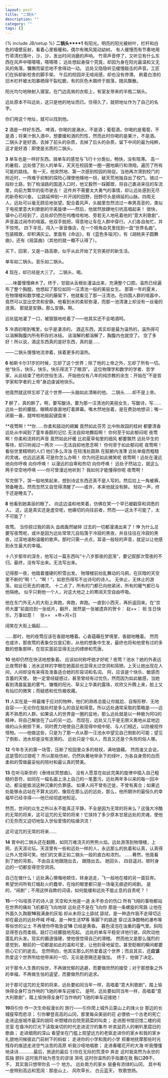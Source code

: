```yaml
---
layout: post
title: "二锅头"
description: ""
category: ""
tags: []
---
```

{% include JB/setup %}
**二锅头****1**
有阳光。明亮的阳光被树叶，栏杆和白色的墙壁反射，看着心里极暖和。偶尔有微风晃动幼树。 有人缓慢而有节奏地用竹帚清扫落叶，沙，沙，发出时间消磨的声响。
竹帚声音停了，又听见有什么东西在风声中嗒嗒嗒，嗒嗒嗒； 远处想起身探个究竟，却因为身在阳光最温和又无风的角落，慵懒而留恋地不舍得动一动。
远处又隐隐听见缓慢敲击的声音。工匠们在拆卸新校舍的脚手架。 午后的校园并无喧闹感，却也没有停滞。
刷着白漆的旧木栏杆被太阳暴晒得干裂松脆，有的灰色木屑终于脱落，随风飘散。

阳光均匀地映射入寝室。在门边高耸的衣柜上，有室友带来的半瓶二锅头。

远处原本不叫远处，这只是他的地址而已。住得久了，就把地址作为了自己的名字。

你们用这个地址，就可以找到他。

**2**
酒是一样好东西。
啤酒，你喝的是潲水，不是酒；葡萄酒，你喝的是葡萄，不是酒；将果汁倒入酒中，想要缓和酒的烈性，然而此时你喝的是果汁，不是酒。
二锅头才是好酒，去掉了前头的杂质，去掉了后头的杂质，留下中间的最为纯粹，这才是好酒：即使是劣质的二锅头。

**3**
单车也是一样好东西。骑单车的感觉与飞行十分类似，畅快，没有阻滞。
高一的暑假，远处借了别人的单车，天天在校园里一圈一圈地飙行和滑翔，遍历了所有可能的路线。
有一天，他突然地、第一次感到校园的局促。当他再次滑到校门的附近时，一阵难于抑制的探险心理使他倏地一拐，破天荒地独自出了校门。骑过一段砂土路，到了柏油路的国道入口时，他又毅然一踩脚蹬，将自己裹进来往的车流里，向前方繁华的街市驶去！
这件并不需要太大勇气的事情，却让远处感到无尽的新奇和兴奋。
公路延伸到一片开阔的田野，田野尽头是绵延的山脉。四周无人，远处可以毫无顾忌地张望。配合着风声，头脑里忽然流过一串男高音的，类似于电视里意大利歌剧的华美旋律——然后，他居然放肆地引吭高唱起来！
很快，镇中心已经到了，远处却仍然在呜噜哇啦地、旁若无人地吼着他的“意大利歌剧”，声音盖过闹市的喧嚣。他双手脱把，得意地让车在人群中穿行。人们各自匆忙，并不惊愕。
四下寻觅，闯入一家音像店，在一个犄角旮旯里找到一盘“世界名曲”。包装精致，却积满灰尘。里面有《命运》，有《蓝色多瑙河》，有《胡桃夹子圆舞曲》，还有《摇篮曲》（其他的就一概不认得了）。

买下，回家，又是一路高歌，似乎从此开始了无穷美好的新生活。

单车如二锅头。音乐如二锅头。

**4**
现在，却已经是大三了。
二锅头，喝。

……味蕾慢慢麻木了。终于，甘甜从舌根处漫溢出来，充满整个口腔。温热已经遍布了整个胸膛。他想起了那位如同一汪清池一般的美丽女生。
那第一年的夏末，在物理楼和数学楼之间的藤架下，他就看见了那一汪清池。在四围人群的喧嚣中，竟然可以显出空灵和安静。他看到水的柔软弥漫，而那一池清澈上却没有一丝毫的涟漪。
那就是安静。那么安静。啊。

远处猛地灌了一口，被狠狠地呛着了——他其实还不会喝酒呵。

**5**
冷酒初喝到嘴里，似乎是凄凉的。
酒这东西，其实却是最为温热的，温热得可以溶解胸腹内所有积存的冰结。
该溶解的都溶解了，胸腹内也就空了。
空了多好！所以说，酒这东西真的是好东西，真的是……

——二锅头慢慢地流渗着，挟着更多的温热。

**6**
帕斯卡尔31岁的时候，忘却了这个世界；除了他的上帝之外，忘却了所有一切。
他“快乐，快乐，快乐，快乐得流下了眼泪”。
这位物理学和数学的学者、哲学家，从此结束了他的世俗生活，
开始他仅有八年的纯宗教的余生：开始在“不是哲学家和学者的上帝”身边虔诚地快乐。

他竟然就这样忘却了这个世界——头脑如此清晰的他。
二锅头……却不是上帝。

**7**
醉了，真的醉了。啊，要写酸诗。要为那一汪清池的美丽女生，写酸诗，写……
远处一脸的朦胧，眼睛却直直地盯着屏幕。嘴木然地张着，是在费劲地想词；嘴一闭眉一垂，就哗啦地敲起键盘来：

**夜莺啊！**你……你柔和鼓动的翅翼
竟然如此芬芳
比中秋故园的桂树
都要清香
远处从中闻到了童年香醇的记忆
无法自抑地舞蹈啊！
你何至于如此郁闷呢
夜莺啊！你柔和流转的声音
竟然如此纤暖
比初夏草甸里的细风
都要飘然
远处毕生的等待，却只听闻过一两次
——无法自抑地思念啊！
你何至于如此郁闷呢
夜莺啊！看俗世里精明的人们
他们多么浑浊
在轻浅处圆熟
在脏腑内浅薄
远处单瘦而粗糙的灵魂，也远远逃离
可是你怎么办啊！
你为何还如此微笑呢
夜莺啊！远处在漫远地向你呼唤
向你呼唤！
以漫远的自卑和热切
向你呼唤！
远处孑然站立，就这么两手空空地呼唤
——你可曾漫远地听到？
我如何才能懂得你呢
夜莺啊！

写完倒下，哭一般地笑起来，想到诗这东西还真不是人写的。然后拉上一角被褥，预备睡去。然而忽然又自觉得清醒了——或许，本来他就没有醉。
轻叹一声，终于还是睡去了。

**8**
他看到她美丽的眼了。
向这边温和地笑着，仿佛在笑一个早已被戳穿和洞悉的人。
这，这是真实还是虚空呢，他痛切的向往前者，然而——这太不可能了，太不可能了！

夜莺。
当你掠过我的肩头
血痂轰然破碎
过去的一切都漫涌出来了！!**9**
为什么总要写夜莺呢，或许是因为远处常常兀自陷落于冷寂的黑夜，并且往往在冷寂的黑夜，过深地渴盼温暖的歌声。那时只需一点点，耳语一般轻的声音，就足以让他感到永生最大的幸福。

十八岁那年的深冬，他写过一篇东西叫“十八岁那夜的逛荡”，要记叙那次雪夜的不归。最终，没有写出来。无法写出来。

记得那一夜，他踏着僵硬的积雪出发。
物理楼前纷乱舞动的乌鸦，在灰暗的天空里不断的“啊！”、“啊！”，如悲伤得写不出诗句的诗人。
无休止，无休止的游荡，如业已死去的魂灵。
十二点了，所有的门都已向他紧闭，所有的暖气都已与他隔绝。
似乎只剩他一个人，对这大地之上的寒阔天空自由呼吸。

他在东门外无人的大街上奔跑，奔跑，奔跑。一直到小西天，再折返回来。在“京师大厦”前面捡到一张纸片，翻开，居然是一张被遗弃的贺卡：
赵××： 祝 生日快乐，万事如意！　张××　×年×月×日

阔笑在大街上煽起……

……那时，他的夜莺应该在香甜地睡着。心香蕴藉在梦境里，香甜地睡着。
然而也或许，那夜莺的表象仅仅是幻影，从他的想象中生发，最终也将和他曾有过的多数的想象那样，在现实面前显得无比的缥缈和荒唐。

**10**
他却仍然在快活地想象着。
应该如何称呼她才好呢？夜莺？池水？她的外表远比夜莺好看；池水这样的字眼在她面前也显得太过空洞和简陋。上天让她出现在人间，人间却没有来得及准备适合她的形容词和名词。
阿，应该是个快乐、敏感而含蓄的天使。
她一定曾经疑惑过，甚至曾经有过忧伤，然而因为如此敏感，当她看到清晨氤氲的雾气、慷慨的阳光、草尖上华美的露珠，欢欣又升腾上来，脸上又有灿烂的微笑；而疑惑和忧伤被收藏。

**11**
人实在是一样最难于应对的物种，他们的熟练总能让你尴尬、自惭形秽、无地自容——无论你在独处时是多么的自足和得意。所以远处通常采取的策略是——远离不熟悉的人群。如果说人的世界是一圈的盆地，那么远处就是以一种极为阿Q的精神，将自己解放在了山的另一边。
而现在，远处又几乎是无限义勇地从盆地边缘的山头俯掠下来，同时费力地使自己表现得中规中矩、与人们相近，以防被视作怪物。——他做这些，只是为了那一点从那一汪池水中望见自己倒影的可能；望见了倒影，池水却是没有涟漪的。
远处只是个俗人，而且又还是个失败的俗人哪。

**12**
今年冬天的第一场雪，压断了校园里众多的枝杈，满地狼藉。
然而谁又会说，这是雪的过错呢？
所以那些伤树，仍然执著地举余下的绿叶，为各自身旁的白而柔和的雪做最妥帖的陪衬和最认真的赞美。

**13**
在听马斯奈的《泰绮丝冥想曲》。
没有人愿意在如此完美的旋律中插入自己粗糙的音符，如同在一幅名画上涂上自己的一笔墨污。远处两年多以来的每一回冲动，都没能抵消这种沉重的负罪感。
如果人间不曾有迁徙，不曾有离合；如果远处能够永远站在不算太远的，像现在那么远的远处，那么，他所期许的最恒久的幸福早已经寻得——他已经彻底地知足。

然而，世间的众生之所以永不能真正平静，不全是因为无常的将来么？这强大冷酷的无常的将来，这可诅咒的无常的将来！它挟持了多少原本甘居远处的灵魂，使他们无奈而又迫切地坠入世俗爱情的枯燥洪流！

这可诅咒的无常的将来……

**14**
胃中的二锅头还在翻腾，如同万难浇灭的熊熊火焰。远处游荡到物理楼，上网，去天涯论坛。天涯里有一些和远处一样的人，永远那么的执着和认真，认真得让外人觉得可笑。他们的文章正如二锅头一般的直白和浓烈。
……蓦然，他竟看到了她的背影。
不由自主地跟随出去，
跟随出去。
她回头，
四目遥对。顿时身边的一切都变得空空洞洞。

自己在做什么！远处满心懊悔地顿住，转身逃走，飞一般地在楼的另一面狂奔。
希望世间所有灯蛾赴火的蠢举，在烛的眼里都只是一场毫无痕迹的闹剧。 是的，“闹剧”；不用这样自欺的词语，如何能缓和远处不能止息的自责呢？！

**15**一个叫哑孩子的诗人说
天空和大地是一道
永不弥合的伤口
所有飞翔的事物都站在世界的痛处飞机都在飞向地球
远处还不是在飞向你
那是一条螺旋的弯路
让他在外面久久踟蹰**16**我满身的灰垢
却从未将尘土舔拭
舔拭，是一种造作我不走得切近
却在最远的远处呼喊
呼喊，是一种生活**17**等
等脚下的路途
穿过洁净酣畅的瀑布等
等俗世的尘土
不再使你呼吸急促**18**
已经是黄昏。
暮色浸泡在浊重的霾气里。斜阳显得苍白而柔弱。路灯已经朦胧地亮起。
远处的单车平稳安详地行驶。风吹动他蓬乱的头发。现实的霸道强硬，使他很觉得自己的滑稽。
然而他又是那么强烈的感觉到，眼前的一切都是如此的温和可爱，让他刻骨地留恋。甚至眨眼的瞬间都要担心它们的逝去。
忽然明白，他其实那么的热爱着这个世界；而且其实，还**应该**热爱这个世界所给他带来的一切，无论是恩赐还是强加。　终于，他做了决定。

对于那令人生畏的俗世，不再做忧郁的逃避，而要做欣然的接受；对于那想象之外的幸福，不再做生怯的遥望，而要做热烈的追求。

对于那可诅咒的无常的将来，远处要如同当年一样，高唱着“意大利歌剧”，踏上愉快得全身叮当作响的飞驰的单车迎接它。
是呵，远处要如同当年一样，高唱着“意大利歌剧”，踏上愉快得全身叮当作响的飞驰的单车迎接她！

**19**将引你
作一次生命般漫长的
旅行——引你爬上城外云蒙山上的烽火台
那边的长城瘦窄而悲凉；
引你攀登高高的山冈，那里每朵美丽的花
必偎依一个古老的死亡走进这座城市最深的胡同
听颓矮四合院旁蔬菜的叫卖；
走进图书馆旧馆二楼的阅览室
在昏冷的灯光下读取亲切的时代走进泥泞的集市
听卖鼠药人的喇叭里腐旧的歌曲；
走进细雨的深山
看望坐在门槛上观望远方的老妪走进你的家乡和我的家乡
礼貌地问候彼此门前树下的蚂蚁；
走进你的小学和我的小学
郑重地抚摩那些时光残存的痕迹走进空气淡苦的高原
听我沙哑地唱歌；
走进春暖花开的大海
听我懵懂地读诗…………最后，旅途的最后
引你在无际的荒漠中
奔走
这时我突然为永世的孤独
颤抖
这时我开始为苍生的谬误
哭吼
这时你温热的手指置在我
胸口**20**不，不，
其实我只想带你去 一个 地方。
远处南方的家乡
层叠有浓绿的山冈，
其中有一座特别高远和宽阔：那座山上，
风吹草长，
白云蓝天，
牧歌悠扬。